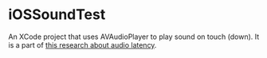 # iOSSoundTest

An XCode project that uses AVAudioPlayer to play sound on touch (down).
It is a part of [this research about audio latency](http://exceed7.com/mobile-native-audio/research.html).
